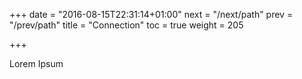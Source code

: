 +++
date = "2016-08-15T22:31:14+01:00"
next = "/next/path"
prev = "/prev/path"
title = "Connection"
toc = true
weight = 205

+++

Lorem Ipsum
